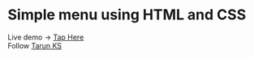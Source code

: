 # Simple menu using HTML and CSS
Live demo -> <a href="https://guitaruser.github.io/simple-menu/">Tap Here</a><br>
Follow <a href="https://www.instagram.com/tarun_code.py/"> Tarun KS</a>
